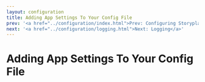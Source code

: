 ```yaml
---
layout: configuration
title: Adding App Settings To Your Config File
prev: '<a href="../configuration/index.html">Prev: Configuring Storyplayer</a>'
next: '<a href="../configuration/logging.html">Next: Logging</a>'
---
```


# Adding App Settings To Your Config File